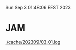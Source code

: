 Sun Sep  3 01:48:06 EEST 2023
# JAM
<a href='./cache/202309/03_01.log'>./cache/202309/03_01.log</a>
